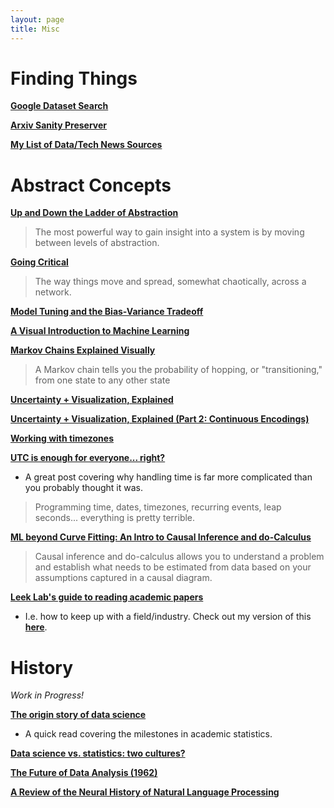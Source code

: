 ```yaml
---
layout: page
title: Misc
---
```


# Finding Things

[**Google Dataset Search**](https://toolbox.google.com/datasetsearch)

[**Arxiv Sanity Preserver**](http://arxiv-sanity.com)

[**My List of Data/Tech News Sources**](https://pdtenpas.github.io/pages/newsletter/sources/)

# Abstract Concepts

[**Up and Down the Ladder of Abstraction**](http://worrydream.com/#!2/LadderOfAbstraction)

> The most powerful way to gain insight into a system is by moving between levels of abstraction.

[**Going Critical**](https://meltingasphalt.com/interactive/going-critical/)

> The way things move and spread, somewhat chaotically, across a network.

[**Model Tuning and the Bias-Variance Tradeoff**](http://www.r2d3.us/visual-intro-to-machine-learning-part-2/)

[**A Visual Introduction to Machine Learning**](http://www.r2d3.us/visual-intro-to-machine-learning-part-1/)

[**Markov Chains Explained Visually**](http://setosa.io/ev/markov-chains/)

> A Markov chain tells you the probability of hopping, or "transitioning," from one state to any other state

[**Uncertainty + Visualization, Explained**](https://medium.com/multiple-views-visualization-research-explained/uncertainty-visualization-explained-67e7a73f031b)

[**Uncertainty + Visualization, Explained (Part 2: Continuous Encodings)**](https://medium.com/multiple-views-visualization-research-explained/uncertainty-visualization-explained-part-2-continuous-encodings-967a7f7c38d0)

[**Working with timezones**](https://davecturner.github.io/2018/08/12/working-with-timezones.html)

[**UTC is enough for everyone... right?**](https://zachholman.com/talk/utc-is-enough-for-everyone-right)

- A great post covering why handling time is far more complicated than you probably thought it was.

> Programming time, dates, timezones, recurring events, leap seconds... everything is pretty terrible.

[**ML beyond Curve Fitting: An Intro to Causal Inference and do-Calculus**](https://www.inference.vc/untitled/)

> Causal inference and do-calculus allows you to understand a problem and establish what needs to be estimated from data based on your assumptions captured in a causal diagram.

[**Leek Lab's guide to reading academic papers**](https://github.com/jtleek/readingpapers)

- I.e. how to keep up with a field/industry. Check out my version of this [**here**](https://pdtenpas.github.io/pages/newsletter/read_newsletters/).

# History

*Work in Progress!*

[**The origin story of data science**](https://www.welcometothejungle.co/fr/articles/story-origin-data-science)

- A quick read covering the milestones in academic statistics.

[**Data science vs. statistics: two cultures?**](https://rd.springer.com/article/10.1007/s42081-018-0009-3)

[**The Future of Data Analysis (1962)**](https://projecteuclid.org/euclid.aoms/1177704711)

[**A Review of the Neural History of Natural Language Processing**](http://blog.aylien.com/a-review-of-the-recent-history-of-natural-language-processing/)
